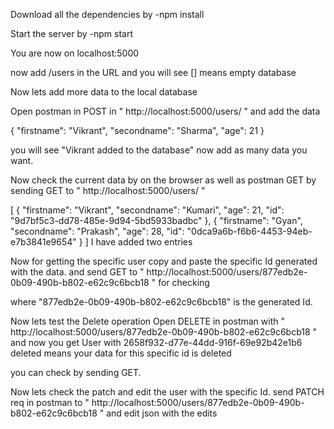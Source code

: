 Download all the dependencies by 
-npm install

Start the server by 
-npm start

You are now on localhost:5000

now add /users in the URL
and you will see [] means empty database

Now lets add more data to the local database

Open postman in POST in " http://localhost:5000/users/ " and add the data

{
    "firstname": "Vikrant",
    "secondname": "Sharma",
    "age": 21
}

you will see "Vikrant added to the database"
now add as many data you want.

Now check the current data by on the browser as well as postman GET
by sending GET to " http://localhost:5000/users/ "

[
    {
        "firstname": "Vikrant",
        "secondname": "Kumari",
        "age": 21,
        "id": "9d7bf5c3-dd78-485e-9d94-5bd5933badbc"
    },
    {
        "firstname": "Gyan",
        "secondname": "Prakash",
        "age": 28,
        "id": "0dca9a6b-f6b6-4453-94eb-e7b3841e9654"
    }
]
I have added two entries

Now for getting the specific user copy and paste the specific Id generated with the data.
and send GET to " http://localhost:5000/users/877edb2e-0b09-490b-b802-e62c9c6bcb18 " for checking

where "877edb2e-0b09-490b-b802-e62c9c6bcb18" is the generated Id.

Now lets test the Delete operation 
Open DELETE in postman with " http://localhost:5000/users/877edb2e-0b09-490b-b802-e62c9c6bcb18 "
and now you get  User with 2658f932-d77e-44dd-916f-69e92b42e1b6 deleted means your data for this specific id is deleted

you can check by sending GET.


Now lets check the patch and edit the user with the specific Id.
send PATCH req in postman to " http://localhost:5000/users/877edb2e-0b09-490b-b802-e62c9c6bcb18 "
and edit json with the edits



